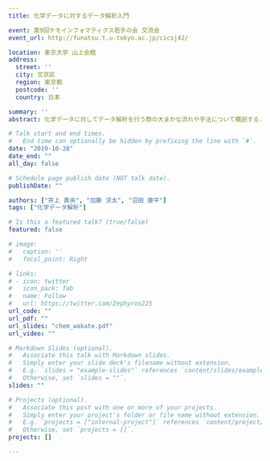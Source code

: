 ```yaml
---
title: 化学データに対するデータ解析入門

event: 第9回ケモインフォマティクス若手の会 交流会
event_url: http://funatsu.t.u-tokyo.ac.jp/cicsj42/

location: 東京大学 山上会館
address:
  street: ''
  city: 文京区
  region: 東京都
  postcode: ''
  country: 日本

summary: ''
abstract: 化学データに対してデータ解析を行う際の大まかな流れや手法について概説する.

# Talk start and end times.
#   End time can optionally be hidden by prefixing the line with `#`.
date: "2019-10-28"
date_end: ""
all_day: false

# Schedule page publish date (NOT talk date).
publishDate: ""

authors: ["井上 貴央", "加藤 涼太", "沼田 康平"]
tags: ["化学データ解析"]

# Is this a featured talk? (true/false)
featured: false

# image:
#   caption: ''
#   focal_point: Right

# links:
# - icon: twitter
#   icon_pack: fab
#   name: Follow
#   url: https://twitter.com/Zephyros225
url_code: ""
url_pdf: ""
url_slides: "chem_wakate.pdf"
url_video: ""

# Markdown Slides (optional).
#   Associate this talk with Markdown slides.
#   Simply enter your slide deck's filename without extension.
#   E.g. `slides = "example-slides"` references `content/slides/example-slides.md`.
#   Otherwise, set `slides = ""`.
slides: ""

# Projects (optional).
#   Associate this post with one or more of your projects.
#   Simply enter your project's folder or file name without extension.
#   E.g. `projects = ["internal-project"]` references `content/project/deep-learning/index.md`.
#   Otherwise, set `projects = []`.
projects: []

---
```


